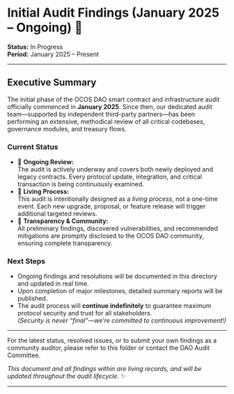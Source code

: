 # Initial Audit Findings (January 2025 – Ongoing) 🚧

**Status:** In Progress  
**Period:** January 2025 – Present

---

## Executive Summary

The initial phase of the OCOS DAO smart contract and infrastructure audit officially commenced in **January 2025**. Since then, our dedicated audit team—supported by independent third-party partners—has been performing an extensive, methodical review of all critical codebases, governance modules, and treasury flows.

### Current Status

- 🔎 **Ongoing Review:**  
  The audit is actively underway and covers both newly deployed and legacy contracts. Every protocol update, integration, and critical transaction is being continuously examined.
- 🔄 **Living Process:**  
  This audit is intentionally designed as a *living process*, not a one-time event. Each new upgrade, proposal, or feature release will trigger additional targeted reviews.
- 🤝 **Transparency & Community:**  
  All preliminary findings, discovered vulnerabilities, and recommended mitigations are promptly disclosed to the OCOS DAO community, ensuring complete transparency.

### Next Steps

- Ongoing findings and resolutions will be documented in this directory and updated in real time.
- Upon completion of major milestones, detailed summary reports will be published.
- The audit process will **continue indefinitely** to guarantee maximum protocol security and trust for all stakeholders.  
  _(Security is never “final”—we’re committed to continuous improvement!)_

---

For the latest status, resolved issues, or to submit your own findings as a community auditor, please refer to this folder or contact the DAO Audit Committee.

*This document and all findings within are living records, and will be updated throughout the audit lifecycle.* ✨

---
